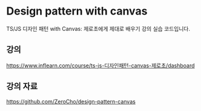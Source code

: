 # Design pattern with canvas

TS/JS 디자인 패턴 with Canvas: 제로초에게 제대로 배우기 강의 실습 코드입니다.

## 강의

https://www.inflearn.com/course/ts-js-디자인패턴-canvas-제로초/dashboard

## 강의 자료

https://github.com/ZeroCho/design-pattern-canvas

